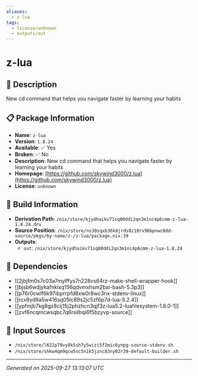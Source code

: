 ```yaml
---
aliases:
  - z-lua
tags:
  - license/unknown
  - outputs/out
---
```


# z-lua

## 📝 Description

New cd command that helps you navigate faster by learning your habits

## 📋 Package Information

- **Name**: `z-lua`
- **Version**: `1.8.24`
- **Available**: ✅ Yes
- **Broken**: ✅ No
- **Description**: New cd command that helps you navigate faster by learning your habits
- **Homepage**: [https://github.com/skywind3000/z.lua](https://github.com/skywind3000/z.lua)
- **License**: `unknown`

## 🔧 Build Information

- **Derivation Path**: `/nix/store/kjydhaikv71sq00ddi2qn3m1nc4p6cmm-z-lua-1.8.24.drv`
- **Source Position**: `/nix/store/ns30sqxb36k8jrds8z18rv96bpnwc60d-source/pkgs/by-name/z-/z-lua/package.nix:39`
- **Outputs**:
  - `out`:  `/nix/store/kjydhaikv71sq00ddi2qn3m1nc4p6cmm-z-lua-1.8.24`

## 🔗 Dependencies

- [[2jbjfm0s7c03a7mylffys7n228vs64rz-make-shell-wrapper-hook]]
- [[bjsb6wdjykafnkixq156qdvmxhsm2bai-bash-5.3p3]]
- [[p76r0cwlf6k97ibprrpfd8xw0r8wc3nx-stdenv-linux]]
- [[rcx8yd9a5w416sq05lc89s2jc5zf6p7d-lua-5.2.4]]
- [[ypfmjb7kg8gz8cij15j2phzhcn3qjf3z-lua5.2-luafilesystem-1.8.0-1]]
- [[zvf6ncqmcwsqbc7q6rsilbqi6f5bzyvp-source]]

## 📁 Input Sources

- `/nix/store/l622p70vy8k5sh7y5wizi5f2mic6ynpg-source-stdenv.sh`
- `/nix/store/shkw4qm9qcw5sc5n1k5jznc83ny02r39-default-builder.sh`

---
*Generated on 2025-09-27 13:13:07 UTC*
